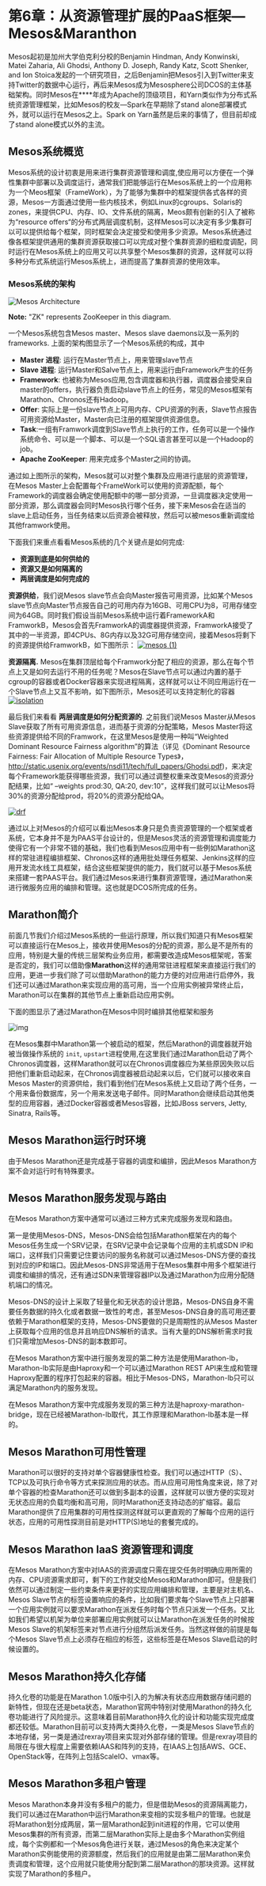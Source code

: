 # **第6章：从资源管理扩展的PaaS框架—Mesos&Maranthon**

Mesos起初是加州大学伯克利分校的Benjamin Hindman, Andy Konwinski, Matei Zaharia, Ali Ghodsi, Anthony D. Joseph, Randy Katz, Scott Shenker, and Ion Stoica发起的一个研究项目，之后Benjamin把Mesos引入到Twitter来支持Twitter的数据中心运行，再后来Mesos成为Mesosphere公司DCOS的主体基础架构。同时Mesos在****年成为Apache的顶级项目，和Yarn类似作为分布式系统资源管理框架，比如Mesos的校友—Spark在早期除了stand alone部署模式外，就可以运行在Mesos之上。Spark on Yarn虽然是后来的事情了，但目前却成了stand alone模式以外的主流。

## Mesos系统概览

Mesos系统的设计初衷是用来进行集群资源管理和调度,使应用可以方便在一个弹性集群中部署以及调度运行，通常我们把能够运行在Mesos系统上的一个应用称为一个Meos框架（FrameWork），为了能够为集群中的框架提供各式各样的资源，Mesos一方面通过使用一些内核技术，例如Linux的cgroups、Solaris的zones，来提供CPU、内存、IO、文件系统的隔离，Meos颇有创新的引入了被称为“resource offers“的分布式两层调度机制，这样Mesos可以决定有多少集群可以可以提供给每个框架，同时框架会决定接受和使用多少资源。Mesos系统通过像各框架提供通用的集群资源获取接口可以完成对整个集群资源的细粒度调配，同时运行在Mesos系统上的应用又可以共享整个Mesos集群的资源，这样就可以将多种分布式系统运行Mesos系统上，进而提高了集群资源的使用效率。

### Mesos系统的架构

![Mesos Architecture](https://assets.digitalocean.com/articles/mesosphere/mesos_architecture.png)

**Note:** "ZK" represents ZooKeeper in this diagram.

一个Mesos系统包含Mesos master、Mesos slave daemons以及一系列的frameworks. 上面的架构图显示了一个Mesos系统的构成，其中

- **Master 进程**: 运行在Master节点上，用来管理slave节点
- **Slave 进程**: 运行Master和Salve节点上，用来运行由Framework产生的任务
- **Framework**: 也被称为Mesos应用,包含调度器和执行器，调度器会接受来自master的offers，执行器负责启动slave节点上的任务，常见的Mesos框架有Marathon、Chronos还有Hadoop。
- **Offer**: 实际上是一份slave节点上可用内存、CPU资源的列表，Slave节点报告可用资源给Master，Master向已注册的框架提供资源信息。
- **Task**:一组有Framwork调度到Slave节点上执行的工作，任务可以是一个操作系统命令、可以是一个脚本、可以是一个SQL语言甚至可以是一个Hadoop的job。
- **Apache ZooKeeper**: 用来完成多个Master之间的协调。

通过如上图所示的架构，Mesos就可以对整个集群及应用进行底层的资源管理，在Mesos Master上会配置每个FrameWork可以使用的资源配额，每个Framework的调度器会确定使用配额中的哪一部分资源，一旦调度器决定使用一部分资源，那么调度器会同时Mesos执行哪个任务，接下来Mesos会在适当的slave上启动任务，当任务结束以后资源会被释放，然后可以被mesos重新调度给其他framwork使用。

下面我们来重点看看Mesos系统的几个关键点是如何完成:

- **资源到底是如何供给的**
- **资源又是如何隔离的**
- **两层调度是如何完成的**

**资源供给**，我们说Mesos slave节点会向Master报告可用资源，比如某个Mesos slave节点向Master节点报告自己的可用内存为16GB、可用CPU为8，可用存储空间为64GB。同时我们假设当前Mesos系统中运行着FrameworkA和FramworkB，Mesos会首先FramworkA的调度器提供资源，FramworkA接受了其中的一半资源，即4CPUs、8G内存以及32G可用存储空间，接着Mesos将剩下的资源提供给FramworkB，如下图所示：
[![mesos (1)](http://eugenedvorkin.com/wp-content/uploads/2015/07/mesos-1.png)](http://eugenedvorkin.com/wp-content/uploads/2015/07/mesos-1.png)

**资源隔离.** Mesos在集群顶层给每个Framwork分配了相应的资源，那么在每个节点上又是如何去运行不用的任务呢？Mesos在Slave节点可以通过内置的基于cgroup的容器或者Docker容器来实现进程隔离，这样就可以让不同应用运行在一个Slave节点上又互不影响，如下图所示，Mesos还可以支持定制化的容器
[![isolation](http://eugenedvorkin.com/wp-content/uploads/2015/07/isolation.png)](http://eugenedvorkin.com/wp-content/uploads/2015/07/isolation.png)

最后我们来看看 **两层调度是如何分配资源的**. 之前我们说Mesos Master从Mesos Slave获取了所有可用资源信息，进而基于资源的分配策略，Mesos Master将这些资源提供给不同的Framwork，在这里Mesos是使用一种叫“Weighted Dominant Resource Fairness algorithm”的算法（详见《Dominant Resource Fairness: Fair Allocation of Multiple Resource Types》，http://static.usenix.org/events/nsdi11/tech/full_papers/Ghodsi.pdf)，来决定每个Framework能获得哪些资源，我们可以通过调整权重来改变Mesos的资源分配结果，比如“ –weights prod:30, QA:20, dev:10”，这样我们就可以让Mesos将30%的资源分配给prod，将20%的资源分配给QA。

[![drf](http://eugenedvorkin.com/wp-content/uploads/2015/07/drf.png)](http://eugenedvorkin.com/wp-content/uploads/2015/07/drf.png)



通过以上对Mesos的介绍可以看出Mesos本身只是负责资源管理的一个框架或者系统，它本身并不是为PAAS平台设计的，但是Mesos灵活的资源管理和调度能力使得它有一个非常不错的基础，我们也看到Mesos应用中有一些例如Marathon这样的常驻进程编排框架、Chronos这样的通用批处理任务框架、Jenkins这样的应用开发流水线工具框架，结合这些框架提供的能力，我们就可以基于Mesos系统来搭建一套PAAS平台。我们通过Mesos来进行集群资源管理，通过Marathon来进行微服务应用的编排和管理。这也就是DCOS所完成的任务。

## Marathon简介

前面几节我们介绍过Mesos系统的一些运行原理，所以我们知道只有Mesos框架可以直接运行在Mesos上，接收并使用Mesos的分配的资源，那么是不是所有的应用，特别是大量的传统三层架构业务应用，都需要改造成Mesos框架呢，答案是否定的，我们可以借助像**Marathon**这样的通用常驻进程框架来直接运行我们的应用，更进一步我们除了可以借助Marathon的能力方便的对应用进行启停外，我们还可以通过Marathon来实现应用的高可用，当一个应用实例被异常终止后，Marathon可以在集群的其他节点上重新启动应用实例。

下面的图显示了通过Marathon在Mesos中同时编排其他框架和服务

![img](https://mesosphere.github.io/marathon/img/architecture.png)

在Mesos集群中Marathon第一个被启动的框架，然后Marathon的调度器就开始被当做操作系统的 `init`, `upstart`进程使用,在这里我们通过Marathon启动了两个Chronos调度器，这样Marathon就可以在Chronos调度器应为某些原因失败以后把他们重新启动起来，在Chronos调度器被启动起来以后，它们就可以接收来自Mesos Master的资源供给，我们看到他们在Mesos系统上又启动了两个任务，一个用来备份数据库，另一个用来发送电子邮件。同时Marathon会继续启动其他类型的应用容器，通过Docker容器或者Mesos容器，比如JBoss servers, Jetty, Sinatra, Rails等。

## **Mesos Marathon运行时环境**

由于Mesos Marathon还是完成基于容器的调度和编排，因此Mesos Marathon方案不会对运行时有特殊要求。

## **Mesos Marathon服务发现与路由**

在Mesos Marathon方案中通常可以通过三种方式来完成服务发现和路由。

第一是使用Mesos-DNS，Mesos-DNS会给包括Marathon框架在内的每个Mesos任务生成一个SRV记录，在SRV记录中会记录每个应用的主机或SDN IP和端口，这样我们只需要记住要访问的服务名称就可以通过Mesos-DNS方便的查找到对应的IP和端口。因此Mesos-DNS非常适用于在Mesos集群中用多个框架进行调度和编排的情况，还有通过SDN来管理容器IP以及通过Marathon为应用分配随机端口的情况。

Mesos-DNS的设计上采取了轻量化和无状态的设计思路，Mesos-DNS自身不需要任务数据的持久化或者数据一致性的考虑，甚至Mesos-DNS自身的高可用还要依赖于Marathon框架的支持，Mesos-DNS要做的只是周期性的从Mesos Master上获取每个应用的信息并且响应DNS解析的请求。当有大量的DNS解析需求时我们只需增加Mesos-DNS的副本数即可。

在Mesos Marathon方案中进行服务发现的第二种方法是使用Marathon-lb，Marathon-lb实际是由Haproxy和一个可以通过Marathon REST API来生成和管理Haproxy配置的程序打包起来的容器。相比于Mesos-DNS，Marathon-lb只可以满足Marathon内的服务发现。

在Mesos Marathon方案中完成服务发现的第三种方法是haproxy-marathon-bridge，现在已经被Marathon-lb取代，其工作原理和Marathon-lb基本是一样的。

## **Mesos Marathon可用性管理**

Marathon可以很好的支持对单个容器健康性检查。我们可以通过HTTP（S）、TCP以及可执行命令等方式来探测应用的状态。而从应用可用性角度来说，除了对单个容器的检查Marathon还可以做到多副本的设置，这样就可以很方便的实现对无状态应用的负载均衡和高可用，同时Marathon还支持动态的扩缩容。最后Marathon提供了应用集群的可用性探测这样就可以更直观的了解每个应用的运行状态，应用的可用性探测目前是对HTTP(S)地址的套餐完成的。                                                                                                                                                                                                                                                                                                                                                                                                                                                                                                                                                                                                                                                                                                                                                                                                                                                              

## **Mesos Marathon IaaS** **资源管理和调度**

在Mesos Marathon方案中对IAAS的资源调度只需在提交任务时明确应用所需的内存、CPU资源需求即可，剩下的工作就交给Mesos和Marathon即可。但是我们依然可以通过制定一些约束条件来更好的实现应用编排和管理，主要是对主机名、Mesos Slave节点的标签设置响应的条件，比如我们要求每个Slave节点上只部署一个应用实例就可以要求Marathon在派发任务时每个节点只派发一个任务。又比如我们希望以机架为单位来部署应用实例就可以让Marathon在派发任务的时候按Mesos Slave的机架标签来对节点进行分组然后派发任务。当然这样做的前提是每个Mesos Slave节点上必须存在相应的标签，这些标签是在Mesos Slave启动的时候设置的。

## **Mesos Marathon持久化存储**

持久化卷的功能是在Marathon 1.0版中引入的为解决有状态应用数据存储问题的新特性，但现在还是beta状态，Marathon官网中特别对使用Marathon的持久化卷功能进行了风险提示。这意味着目前Marathon持久化的设计和功能实现完成度都还较低。Marathon目前可以支持两大类持久化卷，一类是Mesos Slave节点的本地存储，另一类是通过rexray项目来实现对外部存储的管理。但是rexray项目的局限在与很大程度上需要依赖IAAS和阵列的支持，在IAAS上包括AWS、GCE、OpenStack等，在阵列上包括ScaleIO、vmax等。

## **Mesos Marathon多租户管理**

Mesos Marathon本身并没有多租户的能力，但是借助Mesos的资源隔离能力，我们可以通过在Marathon中运行Marathon来变相的实现多租户的管理。也就是将Marathon划分成两层，第一层Marathon起到init进程的作用，它可以使用Mesos集群的所有资源，而第二层Marathon实际上是由多个Marathon实例组成，每个实例都和一个Mesos角色进行关联，通过Mesos的角色来决定某个Marathon实例能使用的资源额度，然后我们的应用就是由第二层Marathon来负责调度和管理，这个应用就只能使用分配到第二层Marathon的那块资源。这样就实现了Marathon的多租户。
